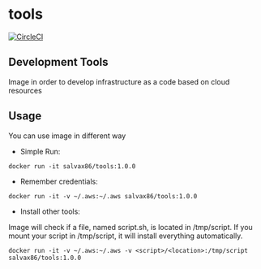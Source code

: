 tools
===

[![CircleCI](https://circleci.com/gh/vrain181/tools/tree/master.svg?style=svg)](https://circleci.com/gh/vrain181/tools/tree/master)

Development Tools
---

Image in order to develop infrastructure as a code based on cloud resources


Usage
---

You can use image in different way

* Simple Run:

```
docker run -it salvax86/tools:1.0.0
```

* Remember credentials:

```
docker run -it -v ~/.aws:~/.aws salvax86/tools:1.0.0
```

* Install other tools:

Image will check if a file, named script.sh, is located in /tmp/script. If you mount your script in /tmp/script, it will
install everything automatically. 

```
docker run -it -v ~/.aws:~/.aws -v <script>/<location>:/tmp/script salvax86/tools:1.0.0
```